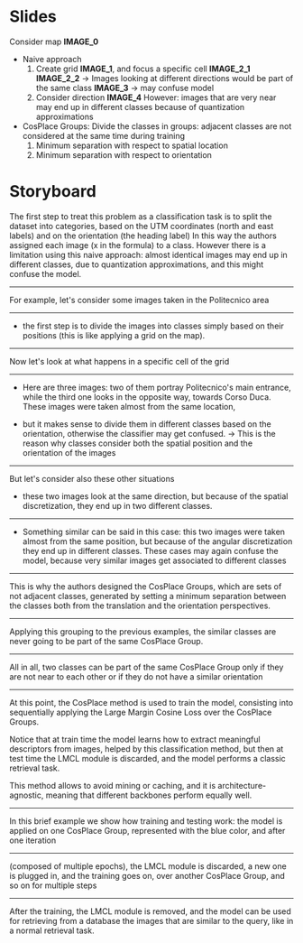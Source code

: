 # Slides
Consider map **IMAGE_0**

- Naive approach
	1. Create grid **IMAGE_1**, and focus a specific cell **IMAGE_2_1** **IMAGE_2_2** -> Images looking at different directions would be part of the same class **IMAGE_3** -> may confuse model 
	3. Consider direction **IMAGE_4**
	However: images that are very near may end up in different classes because of quantization approximations
- CosPlace Groups: 
	Divide the classes in groups: adjacent classes are not considered at the same time during training
	1. Minimum separation with respect to spatial location
	2. Minimum separation with respect to orientation

# Storyboard

The first step to treat this problem as a classification task is to split the dataset into categories, based on the UTM coordinates (north and east labels) and on the orientation (the heading label)
In this way the authors assigned each image (x in the formula) to a class.
However there is a limitation using this naive approach: almost identical images may end up in different classes, due to quantization approximations, and this might confuse the model.

---

For example, let's consider some images taken in the Politecnico area 

---

- the first step is to divide the images into classes simply based on their positions (this is like applying a grid on the map).

---

Now let's look at what happens in a specific cell of the grid

---

- Here are three images: two of them portray Politecnico's main entrance, while the third one looks in the opposite way, towards Corso Duca. These images were taken almost from the same location, 

- but it makes sense to divide them in different classes based on the orientation, otherwise the classifier may get confused. 
-> This is the reason why classes consider both the spatial position and the orientation of the images

---

But let's consider also these other situations
- these two images look at the same direction, but because of the spatial discretization, they end up in two different classes. 

---

- Something similar can be said in this case: this two images were taken almost from the same position, but because of the angular discretization they end up in different classes. 
These cases may again confuse the model, because very similar images get associated to different classes

---

This is why the authors designed the CosPlace Groups, which are sets of not adjacent classes, generated by setting a minimum separation between the classes both from the translation and the orientation perspectives. 

---

Applying this grouping to the previous examples, the similar classes are never going to be part of the same CosPlace Group. 

---

All in all, two classes can be part of the same CosPlace Group only if they are not near to each other or if they do not have a similar orientation

---

At this point, the CosPlace method is used to train the model, consisting into sequentially applying the Large Margin Cosine Loss over the CosPlace Groups.

Notice that at train time the model learns how to extract meaningful descriptors from images, helped by this classification method, but then at test time the LMCL module is discarded, and the model performs a classic retrieval task.

This method allows to avoid mining or caching, and it is architecture-agnostic, meaning that different backbones perform equally well.

---

In this brief example we show how training and testing work: the model is applied on one CosPlace Group, represented with the blue color, and after one iteration 

---

(composed of multiple epochs), the LMCL module is discarded, a new one is plugged in, and the training goes on, over another CosPlace Group, and so on for multiple steps

---

After the training, the LMCL module is removed, and the model can be used for retrieving from a database the images that are similar to the query, like in a normal retrieval task.